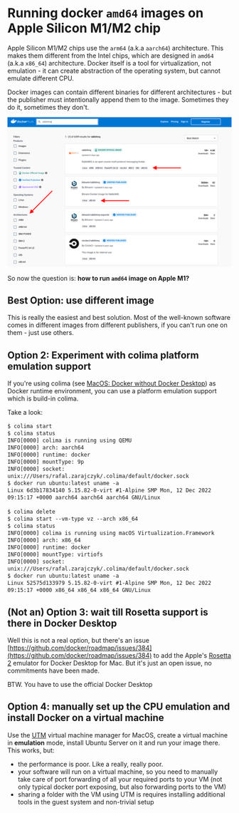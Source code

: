 # Running docker `amd64` images on Apple Silicon M1/M2 chip

Apple Silicon M1/M2 chips use the `arm64` (a.k.a `aarch64`) architecture. This makes them different from the Intel chips, which are
designed in `amd64` (a.k.a `x86_64`) architecture. Docker itself is a tool for virtualization, not emulation - it can create abstraction
of the operating system, but cannot emulate different CPU.

Docker images can contain different binaries for different architectures - but the publisher must intentionally append them to the image.
Sometimes they do it, sometimes they don't.

![macos-dockerhub-architectures.png](resources/macos-dockerhub-architectures.png)

So now the question is: **how to run `amd64` image on Apple M1?**

## Best Option: use different image

This is really the easiest and best solution. Most of the well-known software comes in different images from different publishers,
if you can't run one on them - just use others.

## Option 2: Experiment with colima platform emulation support

If you're using colima (see [MacOS: Docker without Docker Desktop](macos-docker-without-docker-desktop.md)) as Docker runtime environment,
you can use a platform emulation support which is build-in colima.

Take a look:
```shell
$ colima start
$ colima status
INFO[0000] colima is running using QEMU
INFO[0000] arch: aarch64
INFO[0000] runtime: docker
INFO[0000] mountType: 9p
INFO[0000] socket: unix:///Users/rafal.zarajczyk/.colima/default/docker.sock
$ docker run ubuntu:latest uname -a
Linux 6d3b17834140 5.15.82-0-virt #1-Alpine SMP Mon, 12 Dec 2022 09:15:17 +0000 aarch64 aarch64 aarch64 GNU/Linux

$ colima delete
$ colima start --vm-type vz --arch x86_64
$ colima status
INFO[0000] colima is running using macOS Virtualization.Framework
INFO[0000] arch: x86_64
INFO[0000] runtime: docker
INFO[0000] mountType: virtiofs
INFO[0000] socket: unix:///Users/rafal.zarajczyk/.colima/default/docker.sock
$ docker run ubuntu:latest uname -a
Linux 52575d133979 5.15.82-0-virt #1-Alpine SMP Mon, 12 Dec 2022 09:15:17 +0000 x86_64 x86_64 x86_64 GNU/Linux
```

## (Not an) Option 3: wait till Rosetta support is there in Docker Desktop

Well this is not a real option, but there's an issue
[https://github.com/docker/roadmap/issues/384](https://github.com/docker/roadmap/issues/384) to add the Apple's
[Rosetta 2](https://en.wikipedia.org/wiki/Rosetta_(software)) emulator for Docker Desktop for Mac. But it's just an open
issue, no commitments have been made.

BTW. You have to use the official Docker Desktop

## Option 4: manually set up the CPU emulation and install Docker on a virtual machine

Use the [UTM](https://mac.getutm.app/) virtual machine manager for MacOS, create a virtual machine in **emulation** mode,
install Ubuntu Server on it and run your image there. This works, but:

* the performance is poor. Like a really, really poor.
* your software will run on a virtual machine, so you need to manually take care of port forwarding of all your required ports to your VM
  (not only typical docker port exposing, but also forwarding ports to the VM)
* sharing a folder with the VM using UTM is requires installing additional tools in the guest system and non-trivial setup
